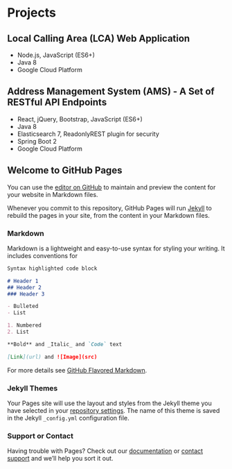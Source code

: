 # Projects

## Local Calling Area (LCA) Web Application
- Node.js, JavaScript (ES6+)
- Java 8
- Google Cloud Platform

## Address Management System (AMS) - A Set of RESTful API Endpoints
- React, jQuery, Bootstrap, JavaScript (ES6+)
- Java 8
- Elasticsearch 7, ReadonlyREST plugin for security
- Spring Boot 2
- Google Cloud Platform


## Welcome to GitHub Pages 

You can use the [editor on GitHub](https://github.com/valentine-dev/valentine-dev.github.io/edit/master/README.md) to maintain and preview the content for your website in Markdown files.

Whenever you commit to this repository, GitHub Pages will run [Jekyll](https://jekyllrb.com/) to rebuild the pages in your site, from the content in your Markdown files.

### Markdown

Markdown is a lightweight and easy-to-use syntax for styling your writing. It includes conventions for

```markdown
Syntax highlighted code block

# Header 1
## Header 2
### Header 3

- Bulleted
- List

1. Numbered
2. List

**Bold** and _Italic_ and `Code` text

[Link](url) and ![Image](src)
```

For more details see [GitHub Flavored Markdown](https://guides.github.com/features/mastering-markdown/).

### Jekyll Themes

Your Pages site will use the layout and styles from the Jekyll theme you have selected in your [repository settings](https://github.com/valentine-dev/valentine-dev.github.io/settings). The name of this theme is saved in the Jekyll `_config.yml` configuration file.

### Support or Contact

Having trouble with Pages? Check out our [documentation](https://help.github.com/categories/github-pages-basics/) or [contact support](https://github.com/contact) and we’ll help you sort it out.
